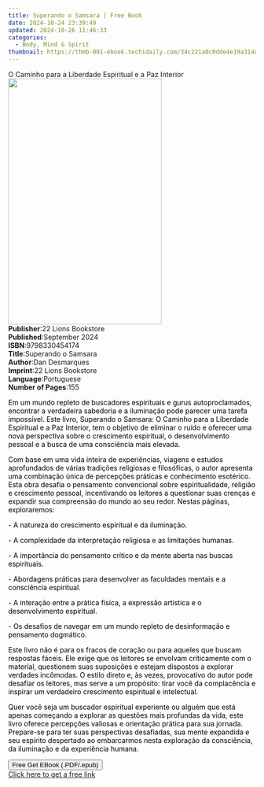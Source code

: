 ```yaml
---
title: Superando o Samsara | Free Book
date: 2024-10-24 23:39:49
updated: 2024-10-26 11:46:33
categories:
  - Body, Mind & Spirit
thumbnail: https://thmb-001-ebook.techidaily.com/34c221a0c0dde4e19a314d0c4f411c031a08ea1f4472e6a5715df22cd24dfb67.jpg
---
```

<main id="book-container">
  <div class="flex flex-col">
    <div class="book-brief flex-1 py-6 px-4 sm:p-6 md:py-10 md:px-8">
      <!-- brief-->
      <div class="book-brief-main">
        O Caminho para a Liberdade Espiritual e a Paz Interior
      </div>
    </div>
    <div
      class="book-meta-info flex-1 grid gap-4 col-start-1 col-end-3 row-start-1 sm:mb-6 sm:grid-cols-4 lg:gap-6 lg:col-start-2 lg:row-end-6 lg:row-span-6 lg:mb-0"
    >
      <div
        class="book-meta-info-left place-content-center mt-4 p-4 text-sm leading-6 col-start-2 col-span-2 dark:text-slate-400"
      >
        <img
          class="w-full h-500 object-cover rounded-lg sm:h-255 sm:col-span-2 lg:col-span-full"
          src="https://img-001-ebook.techidaily.com/141d55c42f4c1651b74fcdc2cddc631a565bdfe85fa5d56b299906b70ed1c886.jpg"
          alt=""
          width="312"
          height="500"
        />
      </div>
      <div
        class="book-meta-info-right mt-2 col-start-1 row-start-2 col-span-3 self-center"
      >
        <!-- meta data  -->
        <div class="flex flex-col px-4 md:px-8">
          <div class="flex-1">
            <strong>Publisher</strong>:<span class="px-2"
              >22 Lions Bookstore</span
            >
          </div>
          <div class="flex-1">
            <strong>Published</strong>:<span class="px-2">September 2024</span>
          </div>
          <div class="flex-1">
            <strong>ISBN</strong>:<span class="px-2">9798330454174</span>
          </div>
          <div class="flex-1">
            <strong>Title</strong>:<span class="px-2">Superando o Samsara</span>
          </div>
          <div class="flex-1">
            <strong>Author</strong>:<span class="px-2">Dan Desmarques</span>
          </div>
          <div class="flex-1">
            <strong>Imprint</strong>:<span class="px-2"
              >22 Lions Bookstore</span
            >
          </div>
          <div class="flex-1">
            <strong>Language</strong>:<span class="px-2">Portuguese</span>
          </div>
          <div class="flex-1">
            <strong>Number of Pages</strong>:<span class="px-2">155</span>
          </div>
        </div>
      </div>
    </div>
    <div class="book-description flex-1 py-6 px-4 sm:p-6 md:py-10 md:px-8">
      <div class="book-description-main">
        <div accordion-content="" id="description">
          <p class="ql-align-justify">
            <span style="color: rgb(0, 0, 0)"
              >Em um mundo repleto de buscadores espirituais e gurus
              autoproclamados, encontrar a verdadeira sabedoria e a iluminação
              pode parecer uma tarefa impossível. Este livro, Superando o
              Samsara: O Caminho para a Liberdade Espiritual e a Paz Interior,
              tem o objetivo de eliminar o ruído e oferecer uma nova perspectiva
              sobre o crescimento espiritual, o desenvolvimento pessoal e a
              busca de uma consciência mais elevada.</span
            >
          </p>
          <p class="ql-align-justify">
            <span style="color: rgb(0, 0, 0)">
              Com base em uma vida inteira de experiências, viagens e estudos
              aprofundados de várias tradições religiosas e filosóficas, o autor
              apresenta uma combinação única de percepções práticas e
              conhecimento esotérico. Esta obra desafia o pensamento
              convencional sobre espiritualidade, religião e crescimento
              pessoal, incentivando os leitores a questionar suas crenças e
              expandir sua compreensão do mundo ao seu redor. Nestas páginas,
              exploraremos:</span
            >
          </p>
          <p class="ql-align-justify">
            <span style="color: rgb(0, 0, 0)">
              - A natureza do crescimento espiritual e da iluminação.</span
            >
          </p>
          <p class="ql-align-justify">
            <span style="color: rgb(0, 0, 0)">
              - A complexidade da interpretação religiosa e as limitações
              humanas.</span
            >
          </p>
          <p class="ql-align-justify">
            <span style="color: rgb(0, 0, 0)">
              - A importância do pensamento crítico e da mente aberta nas buscas
              espirituais.</span
            >
          </p>
          <p class="ql-align-justify">
            <span style="color: rgb(0, 0, 0)">
              - Abordagens práticas para desenvolver as faculdades mentais e a
              consciência espiritual.</span
            >
          </p>
          <p class="ql-align-justify">
            <span style="color: rgb(0, 0, 0)">
              - A interação entre a prática física, a expressão artística e o
              desenvolvimento espiritual.</span
            >
          </p>
          <p class="ql-align-justify">
            <span style="color: rgb(0, 0, 0)">
              - Os desafios de navegar em um mundo repleto de desinformação e
              pensamento dogmático.</span
            >
          </p>
          <p class="ql-align-justify">
            <span style="color: rgb(0, 0, 0)">
              Este livro não é para os fracos de coração ou para aqueles que
              buscam respostas fáceis. Ele exige que os leitores se envolvam
              criticamente com o material, questionem suas suposições e estejam
              dispostos a explorar verdades incômodas. O estilo direto e, às
              vezes, provocativo do autor pode desafiar os leitores, mas serve a
              um propósito: tirar você da complacência e inspirar um verdadeiro
              crescimento espiritual e intelectual.</span
            >
          </p>
          <p class="ql-align-justify">
            <span style="color: rgb(0, 0, 0)">
              Quer você seja um buscador espiritual experiente ou alguém que
              está apenas começando a explorar as questões mais profundas da
              vida, este livro oferece percepções valiosas e orientação prática
              para sua jornada. Prepare-se para ter suas perspectivas
              desafiadas, sua mente expandida e seu espírito despertado ao
              embarcarmos nesta exploração da consciência, da iluminação e da
              experiência humana.</span
            >
          </p>
        </div>
        <div class="accordion-fader"></div>
      </div>
    </div>
    <div class="book-excerpts flex-1 py-6 px-4 sm:p-6 md:py-10 md:px-8"></div>
    <div
      class="book-about-author flex-1 py-6 px-4 sm:p-6 md:py-10 md:px-8"
    ></div>
    <div class="book-free-get flex-1 py-6 px-4 sm:p-6 md:py-10 md:px-8">
      <button
        id="btn-free-get"
        class="bg-blue-500 hover:bg-blue-700 text-white font-bold py-2 px-4 rounded"
      >
        Free Get EBook (.PDF/.epub)
      </button>
      <div id="countdown-display" class="px-2 text-lg mt-2"></div>
      <a
        id="free-link"
        class="hidden bg-blue-500 hover:bg-blue-700 text-white font-bold py-2 px-4 rounded"
        href="https://www.ebooks.com/en-us/book/211470867/superando-o-samsara/dan-desmarques/"
        target="_blank"
        >Click here to get a free link</a
      >
    </div>
    <script>
      let countdownTime = 0;
      let countdownInterval = null;
      document
        .getElementById('btn-free-get')
        .addEventListener('click', startCountdown);
      function startCountdown() {
        countdownTime = new Date().getTime() + 60000 * 3;
        countdownInterval = setInterval(updateCountdown, 1000);
        document.getElementById('btn-free-get').disabled = true;
        document
          .getElementById('btn-free-get')
          .classList.add('bg-gray-500', 'cursor-not-allowed');
      }
      function updateCountdown() {
        let currentTime = new Date().getTime();
        let timeLeft = countdownTime - currentTime;
        let secondsLeft = Math.floor(timeLeft / 1000);
        document.getElementById('countdown-display').innerHTML =
          `Remaining time: ${secondsLeft} seconds.`;
        if (secondsLeft <= 0) {
          clearInterval(countdownInterval);
          document.getElementById('btn-free-get').classList.add('hidden');
          document.getElementById('free-link').classList.remove('hidden');
          document.getElementById('countdown-display').innerHTML = '';
        }
      }
    </script>
  </div>
</main>
